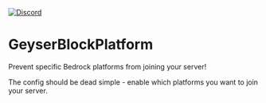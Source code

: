 [![Discord](https://img.shields.io/discord/853331530004299807?color=7289da&label=discord&logo=discord&logoColor=white)](https://discord.gg/M2SvqCu4e9)

# GeyserBlockPlatform
Prevent specific Bedrock platforms from joining your server!

The config should be dead simple - enable which platforms you want to join your server.
